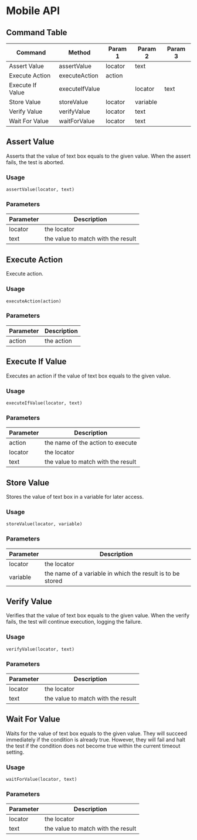 # Mobile API

## Command Table

Command | Method | Param 1 | Param 2 | Param 3
--------- | --------- | --------- | --------- | ---------
Assert Value | assertValue | locator | text | 
Execute Action | executeAction | action |  | 
Execute If Value | executeIfValue |  | locator | text
Store Value | storeValue | locator | variable | 
Verify Value | verifyValue | locator | text | 
Wait For Value | waitForValue | locator | text | 

## Assert Value

Asserts that the value of text box equals to the given value. When the assert fails, the test is aborted.

### Usage

`
assertValue(locator, text)
`

### Parameters

Parameter | Description
--------- | -----------
locator | the locator
text | the value to match with the result

## Execute Action

Execute action.

### Usage

`
executeAction(action)
`

### Parameters

Parameter | Description
--------- | -----------
action | the action

## Execute If Value

Executes an action if the value of text box equals to the given value.

### Usage

`
executeIfValue(locator, text)
`

### Parameters

Parameter | Description
--------- | -----------
action | the name of the action to execute
locator | the locator
text | the value to match with the result

## Store Value

Stores the value of text box in a variable for later access.

### Usage

`
storeValue(locator, variable)
`

### Parameters

Parameter | Description
--------- | -----------
locator | the locator
variable | the name of a variable in which the result is to be stored

## Verify Value

Verifies that the value of text box equals to the given value. When the verify fails, the test will continue execution, logging the failure.

### Usage

`
verifyValue(locator, text)
`

### Parameters

Parameter | Description
--------- | -----------
locator | the locator
text | the value to match with the result

## Wait For Value

Waits for the value of text box equals to the given value. They will succeed immediately if the condition is already true. However, they will fail and halt the test if the condition does not become true within the current timeout setting.

### Usage

`
waitForValue(locator, text)
`

### Parameters

Parameter | Description
--------- | -----------
locator | the locator
text | the value to match with the result


